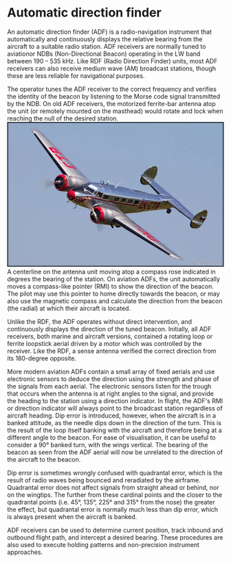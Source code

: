 # Automatic direction finder 

An automatic direction finder (ADF) is a radio-navigation instrument that automatically and continuously displays the relative bearing from the aircraft to a suitable radio station. ADF receivers are normally tuned to aviationor NDBs (Non-Directional Beacon) operating in the LW band between 190 – 535 kHz. Like RDF (Radio Direction Finder) units, most ADF receivers can also receive medium wave (AM) broadcast stations, though these are less reliable for navigational purposes.

The operator tunes the ADF receiver to the correct frequency and verifies the identity of the beacon by listening to the Morse code signal transmitted by the NDB. On old ADF receivers, the motorized ferrite-bar antenna atop the unit (or remotely mounted on the masthead) would rotate and lock when reaching the null of the desired station.
![](ADF/RL-Aircraft-Lockheed_Model_10A_Electra.jpg)
A centerline on the antenna unit moving atop a compass rose indicated in degrees the bearing of the station. On aviation ADFs, the unit automatically moves a compass-like pointer (RMI) to show the direction of the beacon. The pilot may use this pointer to home directly towards the beacon, or may also use the magnetic compass and calculate the direction from the beacon (the radial) at which their aircraft is located.

Unlike the RDF, the ADF operates without direct intervention, and continuously displays the direction of the tuned beacon. Initially, all ADF receivers, both marine and aircraft versions, contained a rotating loop or ferrite loopstick aerial driven by a motor which was controlled by the receiver. Like the RDF, a sense antenna verified the correct direction from its 180-degree opposite.

More modern aviation ADFs contain a small array of fixed aerials and use electronic sensors to deduce the direction using the strength and phase of the signals from each aerial. The electronic sensors listen for the trough that occurs when the antenna is at right angles to the signal, and provide the heading to the station using a direction indicator. In flight, the ADF's RMI or direction indicator will always point to the broadcast station regardless of aircraft heading. Dip error is introduced, however, when the aircraft is in a banked attitude, as the needle dips down in the direction of the turn. This is the result of the loop itself banking with the aircraft and therefore being at a different angle to the beacon. For ease of visualisation, it can be useful to consider a 90° banked turn, with the wings vertical. The bearing of the beacon as seen from the ADF aerial will now be unrelated to the direction of the aircraft to the beacon.

Dip error is sometimes wrongly confused with quadrantal error, which is the result of radio waves being bounced and reradiated by the airframe. Quadrantal error does not affect signals from straight ahead or behind, nor on the wingtips. The further from these cardinal points and the closer to the quadrantal points (i.e. 45°, 135°, 225° and 315° from the nose) the greater the effect, but quadrantal error is normally much less than dip error, which is always present when the aircraft is banked.

ADF receivers can be used to determine current position, track inbound and outbound flight path, and intercept a desired bearing. These procedures are also used to execute holding patterns and non-precision instrument approaches.
